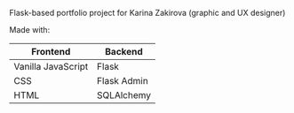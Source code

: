 Flask-based portfolio project for Karina Zakirova (graphic and UX designer)

Made with:

| Frontend  | Backend |
| ------------------- | ------- |
| Vanilla JavaScript  | Flask |
| CSS | Flask Admin |
| HTML | SQLAlchemy |
 
 
